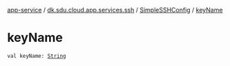 [app-service](../../index.md) / [dk.sdu.cloud.app.services.ssh](../index.md) / [SimpleSSHConfig](index.md) / [keyName](./key-name.md)

# keyName

`val keyName: `[`String`](https://kotlinlang.org/api/latest/jvm/stdlib/kotlin/-string/index.html)